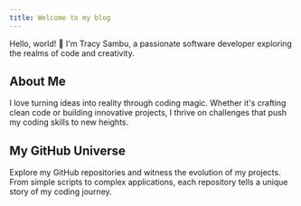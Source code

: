 ```yaml
---
title: Welcome to my blog
---
```

Hello, world! 👋 I'm Tracy Sambu, a passionate software developer exploring the realms of code and creativity.

## About Me

I love turning ideas into reality through coding magic. Whether it's crafting clean code or building innovative projects, I thrive on challenges that push my coding skills to new heights.

## My GitHub Universe

Explore my GitHub repositories and witness the evolution of my projects. From simple scripts to complex applications, each repository tells a unique story of my coding journey.
